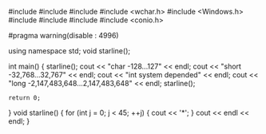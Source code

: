 #include <iostream>
#include <cstdlib>
#include <ctime>
#include <wchar.h>
#include <Windows.h>
#include <algorithm>
#include <vector>
#include <string>
#include <conio.h>

#pragma warning(disable : 4996)

using namespace std;
void starline();


int main()
{
    starline();
    cout << "char    -128...127" << endl;
    cout << "short    -32,768...32,767" << endl;
    cout << "int    system depended" << endl;
    cout << "long   -2,147,483,648...2,147,483,648" << endl;
    starline();

    return 0;
}
void starline() {
    for (int j = 0; j < 45; ++j) {
        cout << '*';
    }
    cout << endl << endl;
}
